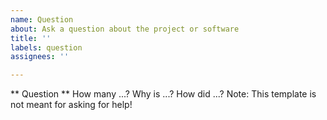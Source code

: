 ```yaml
---
name: Question
about: Ask a question about the project or software
title: ''
labels: question
assignees: ''

---
```


** Question **
How many ...? Why is ...? How did ...?
Note: This template is not meant for asking for help!
